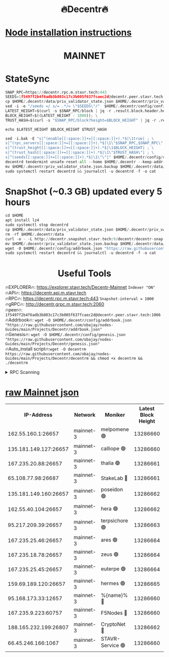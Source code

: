 <h1 align="center"> 🔥Decentr🔥</h1>

[Node installation instructions](https://github.com/obajay/nodes-Guides/tree/main/Projects/Decentr)
=
<h1 align="center"> MAINNET</h1>

# StateSync
```python
SNAP_RPC=https://decentr.rpc.m.stavr.tech:443
SEEDS=1f5497f2b4f6adb3b803c17c3b005f637fcaec2d@decentr.peer.stavr.tech:1066
cp $HOME/.decentr/data/priv_validator_state.json $HOME/.decentr/priv_validator_state.json.backup
sed -i -e "/seeds =/ s/= .*/= \"$SEEDS\"/"  $HOME/.decentr/config/config.toml
LATEST_HEIGHT=$(curl -s $SNAP_RPC/block | jq -r .result.block.header.height); \
BLOCK_HEIGHT=$((LATEST_HEIGHT - 1000)); \
TRUST_HASH=$(curl -s "$SNAP_RPC/block?height=$BLOCK_HEIGHT" | jq -r .result.block_id.hash)

echo $LATEST_HEIGHT $BLOCK_HEIGHT $TRUST_HASH

sed -i.bak -E "s|^(enable[[:space:]]+=[[:space:]]+).*$|\1true| ; \
s|^(rpc_servers[[:space:]]+=[[:space:]]+).*$|\1\"$SNAP_RPC,$SNAP_RPC\"| ; \
s|^(trust_height[[:space:]]+=[[:space:]]+).*$|\1$BLOCK_HEIGHT| ; \
s|^(trust_hash[[:space:]]+=[[:space:]]+).*$|\1\"$TRUST_HASH\"| ; \
s|^(seeds[[:space:]]+=[[:space:]]+).*$|\1\"\"|" $HOME/.decentr/config/config.toml
decentrd tendermint unsafe-reset-all --home $HOME/.decentr --keep-addr-book
mv $HOME/.decentr/priv_validator_state.json.backup $HOME/.decentr/data/priv_validator_state.json
sudo systemctl restart decentrd && journalctl -u decentrd -f -o cat
```
# SnapShot (~0.3 GB) updated every 5 hours
```python
cd $HOME
apt install lz4
sudo systemctl stop decentrd
cp $HOME/.decentr/data/priv_validator_state.json $HOME/.decentr/priv_validator_state.json.backup
rm -rf $HOME/.decentr/data
curl -o - -L http://decentr.snapshot.stavr.tech:9/decentr/decentr-snap.tar.lz4 | lz4 -c -d - | tar -x -C $HOME/.decentr --strip-components 2
mv $HOME/.decentr/priv_validator_state.json.backup $HOME/.decentr/data/priv_validator_state.json
wget -O $HOME/.decentr/config/addrbook.json "https://raw.githubusercontent.com/obajay/nodes-Guides/main/Projects/Decentr/addrbook.json"
sudo systemctl restart decentrd && journalctl -u decentrd -f -o cat
```

 <h1 align="center"> Useful Tools</h1>

🔥EXPLORER🔥:     https://explorer.stavr.tech/Decentr-Mainnet        `Indexer "ON"` \
🔥API🔥:          https://decentr.api.m.stavr.tech \
🔥RPC🔥:          https://decentr.rpc.m.stavr.tech:443              `Snapshot-interval = 1000` \
🔥gRPC🔥:         http://decentr.grpc.m.stavr.tech:2060 \
🔥peer🔥:         `1f5497f2b4f6adb3b803c17c3b005f637fcaec2d@decentr.peer.stavr.tech:1066` \
🔥Addrbook🔥:  `wget -O $HOME/.decentr/config/addrbook.json "https://raw.githubusercontent.com/obajay/nodes-Guides/main/Projects/Decentr/addrbook.json"` \
🔥Genesis🔥:  `wget -O $HOME/.decentr/config/genesis.json "https://raw.githubusercontent.com/obajay/nodes-Guides/main/Projects/Decentr/genesis.json"` \
🔥Auto_install script🔥:`wget -O decentrm https://raw.githubusercontent.com/obajay/nodes-Guides/main/Projects/Decentr/decentrm && chmod +x decentrm && ./decentrm`

<details>
<summary>RPC Scanning</summary>

<h2 align="center"> We scan nodes in real time every 4 hours. And we provide the final result of RPC endpoints.
We cannot influence the operation of these nodes in any way. </h2>


```python
If Voting Power is higher than 0 --> then the Node is a validator of the network and may be subject to attack and be a potential threat to the chain.
```
```python
We marked such validators with a red symbol
```

</details>

[raw Mainnet json](https://rpc-check.decentrm.stavr.tech/decentrm/rpc-decentrm-result.json)
=



<table><tr><th>IP-Address</th><th>Network</th><th>Moniker</th><th>Latest Block Height</th><th>Earliest Block Height</th><th>Catching Up</th><th>Tx Index</th><th>Voting Power</th><th>Scan Time</th></tr><tr><td>162.55.160.1:26657</td><td>mainnet-3</td><td>melpomene 🟢</td><td>13286660</td><td>1688950</td><td>False</td><td>on</td><td>0</td><td>2024-03-12T10:05:16.320793489UTC</td></tr><tr><td>135.181.149.127:26657</td><td>mainnet-3</td><td>calliope 🟢</td><td>13286660</td><td>1688950</td><td>False</td><td>on</td><td>0</td><td>2024-03-12T10:05:18.675249831UTC</td></tr><tr><td>167.235.20.88:26657</td><td>mainnet-3</td><td>thalia 🟢</td><td>13286661</td><td>1688950</td><td>False</td><td>on</td><td>0</td><td>2024-03-12T10:05:24.265898813UTC</td></tr><tr><td>65.108.77.98:26687</td><td>mainnet-3</td><td>StakeLab 🔴</td><td>13286661</td><td>1688950</td><td>False</td><td>on</td><td>5454384</td><td>2024-03-12T10:05:24.562287788UTC</td></tr><tr><td>135.181.149.160:26657</td><td>mainnet-3</td><td>poseidon 🟢</td><td>13286662</td><td>1688950</td><td>False</td><td>on</td><td>0</td><td>2024-03-12T10:05:28.939182678UTC</td></tr><tr><td>162.55.40.104:26657</td><td>mainnet-3</td><td>hera 🟢</td><td>13286662</td><td>1688950</td><td>False</td><td>on</td><td>0</td><td>2024-03-12T10:05:29.437820290UTC</td></tr><tr><td>95.217.209.39:26657</td><td>mainnet-3</td><td>terpsichore 🟢</td><td>13286663</td><td>1688950</td><td>False</td><td>on</td><td>0</td><td>2024-03-12T10:05:33.812598496UTC</td></tr><tr><td>167.235.25.46:26657</td><td>mainnet-3</td><td>ares 🟢</td><td>13286664</td><td>1688950</td><td>False</td><td>on</td><td>0</td><td>2024-03-12T10:05:38.138307937UTC</td></tr><tr><td>167.235.18.78:26657</td><td>mainnet-3</td><td>zeus 🟢</td><td>13286664</td><td>1688950</td><td>False</td><td>on</td><td>0</td><td>2024-03-12T10:05:40.392893665UTC</td></tr><tr><td>167.235.25.45:26657</td><td>mainnet-3</td><td>euterpe 🟢</td><td>13286664</td><td>1688950</td><td>False</td><td>on</td><td>0</td><td>2024-03-12T10:05:42.651162788UTC</td></tr><tr><td>159.69.189.120:26657</td><td>mainnet-3</td><td>hermes 🟢</td><td>13286665</td><td>1688950</td><td>False</td><td>on</td><td>0</td><td>2024-03-12T10:05:44.915027750UTC</td></tr><tr><td>95.168.173.33:12657</td><td>mainnet-3</td><td>%{name}% 🔴</td><td>13286660</td><td>8964001</td><td>False</td><td>on</td><td>4280042</td><td>2024-03-12T10:05:19.730905605UTC</td></tr><tr><td>167.235.9.223:60757</td><td>mainnet-3</td><td>F5Nodes 🔴</td><td>13286660</td><td>12380001</td><td>False</td><td>off</td><td>562</td><td>2024-03-12T10:05:19.962794705UTC</td></tr><tr><td>188.165.232.199:26807</td><td>mainnet-3</td><td>CryptoNet 🔴</td><td>13286662</td><td>13242001</td><td>False</td><td>off</td><td>916128</td><td>2024-03-12T10:05:29.193792293UTC</td></tr><tr><td>66.45.246.166:1067</td><td>mainnet-3</td><td>STAVR-Service 🟢</td><td>13286660</td><td>13283001</td><td>False</td><td>on</td><td>0</td><td>2024-03-12T10:05:19.214777141UTC</td></tr></table>
